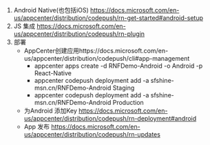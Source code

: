 1. Android Native(也包括iOS) https://docs.microsoft.com/en-us/appcenter/distribution/codepush/rn-get-started#android-setup
2. JS 集成 https://docs.microsoft.com/en-us/appcenter/distribution/codepush/rn-plugin
3. 部署
   + AppCenter创建应用https://docs.microsoft.com/en-us/appcenter/distribution/codepush/cli#app-management
     + appcenter apps create -d RNFDemo-Android -o Android -p React-Native
     + appcenter codepush deployment add -a sfshine-msn.cn/RNFDemo-Android Staging
     + appcenter codepush deployment add -a sfshine-msn.cn/RNFDemo-Android Production
   + 为Android 添加Key https://docs.microsoft.com/en-us/appcenter/distribution/codepush/rn-deployment#android
   + App 发布 https://docs.microsoft.com/en-us/appcenter/distribution/codepush/rn-updates
